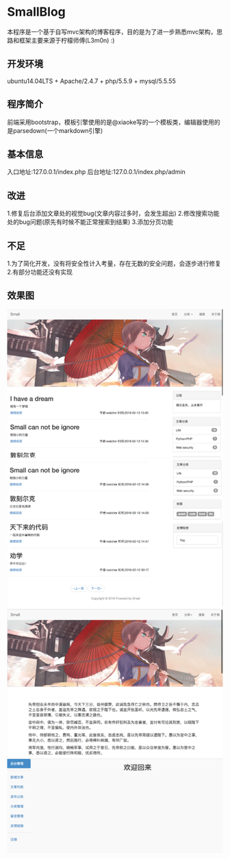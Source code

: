 # SmallBlog
  本程序是一个基于自写mvc架构的博客程序，目的是为了进一步熟悉mvc架构，思路和框架主要来源于柠檬师傅(L3m0n) :)
  
## 开发环境
  ubuntu14.04LTS + Apache/2.4.7 + php/5.5.9 + mysql/5.5.55

## 程序简介
  前端采用bootstrap，模板引擎使用的是@xiaoke写的一个模板类，编辑器使用的是parsedown(一个markdown引擎)

## 基本信息
  入口地址:127.0.0.1/index.php
  后台地址:127.0.0.1/index.php/admin

## 改进
  1.修复后台添加文章处的视觉bug(文章内容过多时，会发生超出)
  2.修改搜索功能处的bug问题(原先有时候不能正常搜索到结果)
  3.添加分页功能

## 不足
  1.为了简化开发，没有将安全性计入考量，存在无数的安全问题，会逐步进行修复
  2.有部分功能还没有实现

## 效果图
  ![image](https://github.com/fwatcher/SmallBlog/blob/master/1.png)
  ![image](https://github.com/fwatcher/SmallBlog/blob/master/2.png)
  ![image](https://github.com/fwatcher/SmallBlog/blob/master/3.png)
  ![image](https://github.com/fwatcher/SmallBlog/blob/master/4.png)
  


   
